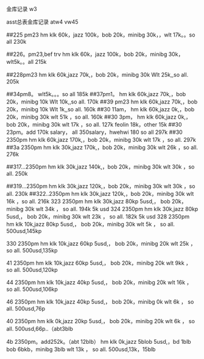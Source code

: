 金库记录  w3


asst总表金库记录 atw4  vw45
 

##225 pm23
hm klk 60k，jazz 100k，bob 20k，minibg 30k，，wlt 17k。。so all 230k 

##226。pm23,bef trv
hm klk 60k，jazz 100k，bob 20k，minibg 30k，wlt5k。。all  215k 

##228pm23
hm klk 60k,jazz 70k,，bob 20k，minibg 30k
Wlt 25k,,so all.  205k 

##34pm8。 wlt5k。。。so all 185k
##37pm1。
hm klk 60k,jazz 70k,，bob 20k，minibg 10k
Wlt 10k,,so all.  170k
##39 pm23
hm klk 60k,jazz 70k,，bob 20k，minibg 10k
Wlt 1k,,so all.  160k
##30 11am， 
hm klk 60k,jazz 0k,，bob 20k，minibg 30k wlt 51k ，so all.  160k
##30  3pm， 
hm klk 60k,jazz 0k,，bob 20k，minibg 30k wlt 17k ，so all.  127k
feolin 18k，other 15k
##30 23pm。add 170k salary，
all 350salary，hwehwi 180
so all 297k
##30 2350pm
hm klk 60k,jazz 170k,，bob 20k，minibg 30k wlt 17k ，so all.  297k
##3a 2350pm
hm klk 30k,jazz 170k,，bob 20k，minibg 30k wlt 26k ，so all.  276k

##317...2350pm
hm klk 30k,jazz 140k,，bob 20k，minibg 30k wlt 30k ，so all.  250k

##319...2350pm
hm klk 30k,jazz 120k,，bob 20k，minibg 30k wlt 30k ，so all.  230k
##322..2350pm
hm klk 30k,jazz 120k,，bob 20k，minibg 30k wlt 16k ，so all.  216k
323 2350pm
hm klk 30k,jazz 80kp 5usd,，
bob 20k，minibg 30k wlt 34k ，
so all.  194k 5k usd
324 2350pm
hm klk 30k,jazz 80kp 5usd,，
bob 20k，minibg 30k wlt 23k ，
so all.  182k 5k usd
328   2350pm
hm klk 10k,jazz 80kp 5usd,，
bob 20k，minibg 30k wlt 5k ，
so all.  500usd,145kp

330 2350pm
hm klk 10k,jazz 60kp 5usd,，
bob 20k，minibg 20k wlt 25k ，
so all.  500usd,135kp

41 2350pm
hm klk 10k,jazz 60kp 5usd,，
bob 20k，minibg 20k wlt 9kk ，
so all.  500usd,120kp

44 2350pm
hm klk 10k,jazz 40kp 5usd,，
bob 20k，minibg 20k wlt 16k ，
so all.  500usd,106kp

46 2350pm
hm klk 10k,jazz 40kp 5usd,，
bob 20k，minibg 0k wlt 6k ，
so all.  500usd,76p

40 2350pm
hm klk 0k,jazz 20kp 5usd,，
bob 20k，minibg 20k wlt 6k ，
so all.  500usd,66p..（abt3blb

4b 2350pm。add252k。（abt 12blb）
hm klk 0k,jazz 5blob 5usd,，bd 1blb
bob 6bkb，minibg 3blb wlt 13k ，
so all.  500usd,13k，15blb
